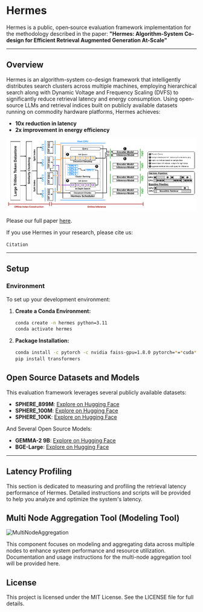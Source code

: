 # Hermes

Hermes is a public, open‐source evaluation framework implementation for the methodology described in the paper: **"Hermes: Algorithm-System Co-design for Efficient Retrieval Augmented Generation At-Scale"**

---

## Overview

Hermes is an algorithm-system co-design framework that intelligently distributes search clusters across multiple machines, employing hierarchical search along with Dynamic Voltage and Frequency Scaling (DVFS) to significantly reduce retrieval latency and energy consumption. Using open-source LLMs and retrieval indices built on publicly available datasets running on commodity hardware platforms, Hermes achieves:

- **10x reduction in latency**
- **2x improvement in energy efficiency**

<img src="images/Hermes.png" alt="Hermes">

Please our full paper [here](https://anonymous.com).

If you use Hermes in your research, please cite us:

```Citation```

---

## Setup

### Environment

To set up your development environment:

1. **Create a Conda Environment:**

    ```bash
    conda create -n hermes python=3.11
    conda activate hermes
    ```

2. **Package Installation:**
    ```bash
    conda install -c pytorch -c nvidia faiss-gpu=1.8.0 pytorch=*=*cuda* pytorch-cuda=11 numpy
    pip install transformers
    ```

## Open Source Datasets and Models

This evaluation framework leverages several publicly available datasets:

- **SPHERE_899M**: [Explore on Hugging Face](https://huggingface.co/datasets/mohdumar/SPHERE_899M)
- **SPHERE_100M**: [Explore on Hugging Face](https://huggingface.co/datasets/mohdumar/SPHERE_100M)
- **SPHERE_100K**: [Explore on Hugging Face](https://huggingface.co/datasets/mohdumar/SPHERE_100K)

And Several Open Source Models: 

- **GEMMA-2 9B**: [Explore on Hugging Face](https://huggingface.co/datasets/mohdumar/SPHERE_899M)
- **BGE-Large**: [Explore on Hugging Face](https://huggingface.co/datasets/mohdumar/SPHERE_899M)

---

## Latency Profiling
This section is dedicated to measuring and profiling the retrieval latency performance of Hermes. Detailed instructions and scripts will be provided to help you analyze and optimize the system's latency.

## Multi Node Aggregation Tool (Modeling Tool)

<img src="images/MultiNodeAggregation.png" alt="MultiNodeAggregation">

This component focuses on modeling and aggregating data across multiple nodes to enhance system performance and resource utilization. Documentation and usage instructions for the multi-node aggregation tool will be provided here.

## License
This project is licensed under the MIT License. See the LICENSE file for full details.